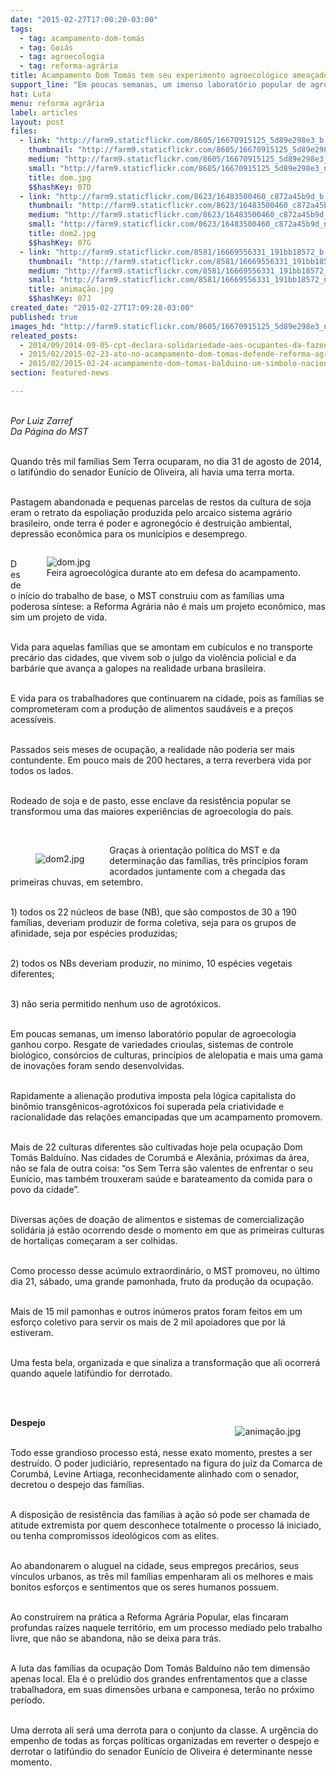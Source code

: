 ```yaml
---
date: "2015-02-27T17:00:20-03:00"
tags:
  - tag: acampamento-dom-tomás
  - tag: Goiás
  - tag: agroecologia
  - tag: reforma-agrária
title: Acampamento Dom Tomás tem seu experimento agroecológico ameaçado pelo latifúndio
support_line: "Em poucas semanas, um imenso laboratório popular de agroecologia ganhou corpo nas terras antes improdutivas."
hat: Luta
menu: reforma agrária
label: articles
layout: post
files:
  - link: "http://farm9.staticflickr.com/8605/16670915125_5d89e298e3_b.jpg"
    thumbnail: "http://farm9.staticflickr.com/8605/16670915125_5d89e298e3_t.jpg"
    medium: "http://farm9.staticflickr.com/8605/16670915125_5d89e298e3_z.jpg"
    small: "http://farm9.staticflickr.com/8605/16670915125_5d89e298e3_n.jpg"
    title: dom.jpg
    $$hashKey: 07D
  - link: "http://farm9.staticflickr.com/8623/16483500460_c872a45b9d_b.jpg"
    thumbnail: "http://farm9.staticflickr.com/8623/16483500460_c872a45b9d_t.jpg"
    medium: "http://farm9.staticflickr.com/8623/16483500460_c872a45b9d_z.jpg"
    small: "http://farm9.staticflickr.com/8623/16483500460_c872a45b9d_n.jpg"
    title: dom2.jpg
    $$hashKey: 07G
  - link: "http://farm9.staticflickr.com/8581/16669556331_191bb18572_b.jpg"
    thumbnail: "http://farm9.staticflickr.com/8581/16669556331_191bb18572_t.jpg"
    medium: "http://farm9.staticflickr.com/8581/16669556331_191bb18572_z.jpg"
    small: "http://farm9.staticflickr.com/8581/16669556331_191bb18572_n.jpg"
    title: animação.jpg
    $$hashKey: 07J
created_date: "2015-02-27T17:09:28-03:00"
published: true
images_hd: "http://farm9.staticflickr.com/8605/16670915125_5d89e298e3_n.jpg"
releated_posts:
  - 2014/09/2014-09-05-cpt-declara-solidariedade-aos-ocupantes-da-fazenda-santa-monica.md
  - 2015/02/2015-02-23-ato-no-acampamento-dom-tomas-defende-reforma-agraria-e-denuncia-descaso-juridico-na-resolucao-do-caso.md
  - 2015/02/2015-02-24-acampamento-dom-tomas-balduino-um-simbolo-nacional-da-luta-pela-reforma-agraria.md
section: featured-news

---
```

<p><br />
<em>Por Luiz Zarref<br />
Da P&aacute;gina do MST</em></p>

<p><br />
Quando tr&ecirc;s mil fam&iacute;lias Sem Terra ocuparam, no dia 31 de agosto de 2014, o latif&uacute;ndio do senador Eun&iacute;cio de Oliveira, ali havia uma terra morta.</p>

<p><br />
Pastagem abandonada e pequenas parcelas de restos da cultura de soja eram o retrato da espolia&ccedil;&atilde;o produzida pelo arcaico sistema agr&aacute;rio brasileiro, onde terra &eacute; poder e agroneg&oacute;cio &eacute; destrui&ccedil;&atilde;o ambiental, depress&atilde;o econ&ocirc;mica para os munic&iacute;pios e desemprego.</p>

<figure class="image" style="float:right"><img alt="dom.jpg" src="http://farm9.staticflickr.com/8605/16670915125_5d89e298e3_b.jpg" />
<figcaption>Feira agroecol&oacute;gica durante ato em defesa do acampamento.</figcaption>
</figure>

<p><br />
Desde o in&iacute;cio do trabalho de base, o MST construiu com as fam&iacute;lias uma poderosa s&iacute;ntese: a Reforma Agr&aacute;ria n&atilde;o &eacute; mais um projeto econ&ocirc;mico, mas sim um projeto de vida.</p>

<p><br />
Vida para aquelas fam&iacute;lias que se amontam em cub&iacute;culos e no transporte prec&aacute;rio das cidades, que vivem sob o julgo da viol&ecirc;ncia policial e da barb&aacute;rie que avan&ccedil;a a galopes na realidade urbana brasileira.</p>

<p><br />
E vida para os trabalhadores que continuarem na cidade, pois as fam&iacute;lias se comprometeram com a produ&ccedil;&atilde;o de alimentos saud&aacute;veis e a pre&ccedil;os acess&iacute;veis.</p>

<p><br />
Passados seis meses de ocupa&ccedil;&atilde;o, a realidade n&atilde;o poderia ser mais contundente. Em pouco mais de 200 hectares, a terra reverbera vida por todos os lados.</p>

<p><br />
Rodeado de soja e de pasto, esse enclave da resist&ecirc;ncia popular se transformou uma das maiores experi&ecirc;ncias de agroecologia do pa&iacute;s.</p>

<p>&nbsp;</p>

<figure class="image" style="float:left"><img alt="dom2.jpg" src="http://farm9.staticflickr.com/8623/16483500460_c872a45b9d_b.jpg" />
<figcaption></figcaption>
</figure>

<p>Gra&ccedil;as &agrave; orienta&ccedil;&atilde;o pol&iacute;tica do MST e da determina&ccedil;&atilde;o das fam&iacute;lias, tr&ecirc;s princ&iacute;pios foram acordados juntamente com a chegada das primeiras chuvas, em setembro.</p>

<p><br />
1) todos os 22 n&uacute;cleos de base (NB), que s&atilde;o compostos de 30 a 190 fam&iacute;lias, deveriam produzir de forma coletiva, seja para os grupos de afinidade, seja por esp&eacute;cies produzidas;</p>

<p><br />
2) todos os NBs deveriam produzir, no m&iacute;nimo, 10 esp&eacute;cies vegetais diferentes;</p>

<p><br />
3) n&atilde;o seria permitido nenhum uso de agrot&oacute;xicos.</p>

<p><br />
Em poucas semanas, um imenso laborat&oacute;rio popular de agroecologia ganhou corpo. Resgate de variedades crioulas, sistemas de controle biol&oacute;gico, cons&oacute;rcios de culturas, princ&iacute;pios de alelopatia e mais uma gama de inova&ccedil;&otilde;es foram sendo desenvolvidas.</p>

<p><br />
Rapidamente a aliena&ccedil;&atilde;o produtiva imposta pela l&oacute;gica capitalista do bin&ocirc;mio transg&ecirc;nicos-agrot&oacute;xicos foi superada pela criatividade e racionalidade das rela&ccedil;&otilde;es emancipadas que um acampamento promovem.</p>

<p><br />
Mais de 22 culturas diferentes s&atilde;o cultivadas hoje pela ocupa&ccedil;&atilde;o Dom Tom&aacute;s Baldu&iacute;no. Nas cidades de Corumb&aacute; e Alex&acirc;nia, pr&oacute;ximas da &aacute;rea, n&atilde;o se fala de outra coisa: &ldquo;os Sem Terra s&atilde;o valentes de enfrentar o seu Eun&iacute;cio, mas tamb&eacute;m trouxeram sa&uacute;de e barateamento da comida para o povo da cidade&rdquo;.</p>

<p><br />
Diversas a&ccedil;&otilde;es de doa&ccedil;&atilde;o de alimentos e sistemas de comercializa&ccedil;&atilde;o solid&aacute;ria j&aacute; est&atilde;o ocorrendo desde o momento em que as primeiras culturas de hortali&ccedil;as come&ccedil;aram a ser colhidas.</p>

<p><br />
Como processo desse ac&uacute;mulo extraordin&aacute;rio, o MST promoveu, no &uacute;ltimo dia 21, s&aacute;bado, uma grande pamonhada, fruto da produ&ccedil;&atilde;o da ocupa&ccedil;&atilde;o.</p>

<p><br />
Mais de 15 mil pamonhas e outros in&uacute;meros pratos foram feitos em um esfor&ccedil;o coletivo para servir os mais de 2 mil apoiadores que por l&aacute; estiveram.</p>

<p><br />
Uma festa bela, organizada e que sinaliza a transforma&ccedil;&atilde;o que ali ocorrer&aacute; quando aquele latif&uacute;ndio for derrotado.</p>

<p><br />
&nbsp;</p>

<figure class="image" style="float:right"><img alt="animação.jpg" src="http://farm9.staticflickr.com/8581/16669556331_191bb18572_b.jpg" />
<figcaption></figcaption>
</figure>

<p><strong>Despejo</strong></p>

<p><br />
Todo esse grandioso processo est&aacute;, nesse exato momento, prestes a ser destru&iacute;do. O poder judici&aacute;rio, representado na figura do juiz da Comarca de Corumb&aacute;, Levine Artiaga, reconhecidamente alinhado com o senador, decretou o despejo das fam&iacute;lias.</p>

<p><br />
A disposi&ccedil;&atilde;o de resist&ecirc;ncia das fam&iacute;lias &agrave; a&ccedil;&atilde;o s&oacute; pode ser chamada de atitude extremista por quem desconhece totalmente o processo l&aacute; iniciado, ou tenha compromissos ideol&oacute;gicos com as elites.</p>

<p><br />
Ao abandonarem o aluguel na cidade, seus empregos prec&aacute;rios, seus v&iacute;nculos urbanos, as tr&ecirc;s mil fam&iacute;lias empenharam ali os melhores e mais bonitos esfor&ccedil;os e sentimentos que os seres humanos possuem.</p>

<p><br />
Ao constru&iacute;rem na pr&aacute;tica a Reforma Agr&aacute;ria Popular, elas fincaram profundas ra&iacute;zes naquele territ&oacute;rio, em um processo mediado pelo trabalho livre, que n&atilde;o se abandona, n&atilde;o se deixa para tr&aacute;s.</p>

<p><br />
A luta das fam&iacute;lias da ocupa&ccedil;&atilde;o Dom Tom&aacute;s Baldu&iacute;no n&atilde;o tem dimens&atilde;o apenas local. Ela &eacute; o prel&uacute;dio dos grandes enfrentamentos que a classe trabalhadora, em suas dimens&otilde;es urbana e camponesa, ter&atilde;o no pr&oacute;ximo per&iacute;odo.</p>

<p><br />
Uma derrota ali ser&aacute; uma derrota para o conjunto da classe. A urg&ecirc;ncia do empenho de todas as for&ccedil;as pol&iacute;ticas organizadas em reverter o despejo e derrotar o latif&uacute;ndio do senador Eun&iacute;cio de Oliveira &eacute; determinante nesse momento.</p>
